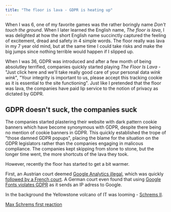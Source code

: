 ```yaml
---
title: "The floor is lava - GDPR is heating up"
---
```


When I was 6, one of my favorite games was the rather boringly name _Don't touch the ground_. When I later learned the English name, _The floor is lava_, I was delighted at how the short English name succinctly captured the feeling of excitement, dread and safety in 4 simple words. The floor really was lava in my 7 year old mind, but at the same time I could take risks and make the big jumps since nothing terrible would happen if I slipped up.

When I was 36, GDPR was introduced and after a few month of being absolutley terrified, companies quickly started playing _The Floor Is Lava_ - "Just click here and we'll take really good care of your personal data *wink* *wink*", "Your integrity is important to us, please accept this tracking cookie as it is essential to the site functioning". Just like I pretended that the floor was lava, the companies have paid lip service to the notion of privacy as dictated by GDPR.

## GDPR doesn't suck, the companies suck
The companies started plastering their website with dark pattern cookie banners which have become synonymous with GDPR, despite there being no mention of cookie banners in GDPR. This quickly established the trope of "those damned GDPR popups", placing the blame for the situation on the GDPR legislators rather than the companies engaging in malicous compliance. The companies kept skipping from stone to stone, but the longer time went, the more shortcuts of the lava they took.

However, recently the floor has started to get a bit warmer.

First, an Austrian court deemed [Google Analytics illegal](https://noyb.eu/en/update-cnil-decides-eu-us-data-transfer-google-analytics-illegal), which was quickly [followed by a French court](https://noyb.eu/en/update-cnil-decides-eu-us-data-transfer-google-analytics-illegal). A German court even found that using [Google Fonts violates GDPR](https://termageddon.com/google-fonts-violates-gdpr/) as it sends an IP adress to Google.

In the background the Yellowstone volcano of IT was looming - [Schrems II](https://en.wikipedia.org/wiki/Max_Schrems#Schrems_II). 

[Max Schrems first reaction](https://noyb.eu/en/privacy-shield-20-first-reaction-max-schrems)
